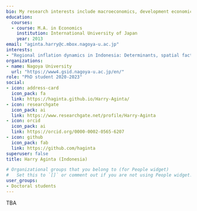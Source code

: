 ```yaml
---
bio: My research interests include macroeconomics, development economics, regional and spatial analysis, and applied econometrics.
education:
  courses:
  - course: M.A. in Economics
    institution: International University of Japan
    year: 2013
email: "aginta.harry@c.mbox.nagoya-u.ac.jp"
interests:
- "Regional inflation dynamics in Indonesia: Determinants, spatial factors, and convergence analysis"
organizations:
- name: Nagoya University
  url: "https://www4.gsid.nagoya-u.ac.jp/en/"
role: "PhD student 2020-2023"
social:
- icon: address-card
  icon_pack: fa
  link: https://haginta.github.io/Harry-Aginta/
- icon: researchgate
  icon_pack: ai
  link: https://www.researchgate.net/profile/Harry-Aginta
- icon: orcid
  icon_pack: ai
  link: https://orcid.org/0000-0002-0565-6207
- icon: github
  icon_pack: fab
  link: https://github.com/haginta
superuser: false
title: Harry Aginta (Indonesia)

# Organizational groups that you belong to (for People widget)
#   Set this to `[]` or comment out if you are not using People widget.
user_groups:
- Doctoral students
---
```


TBA
